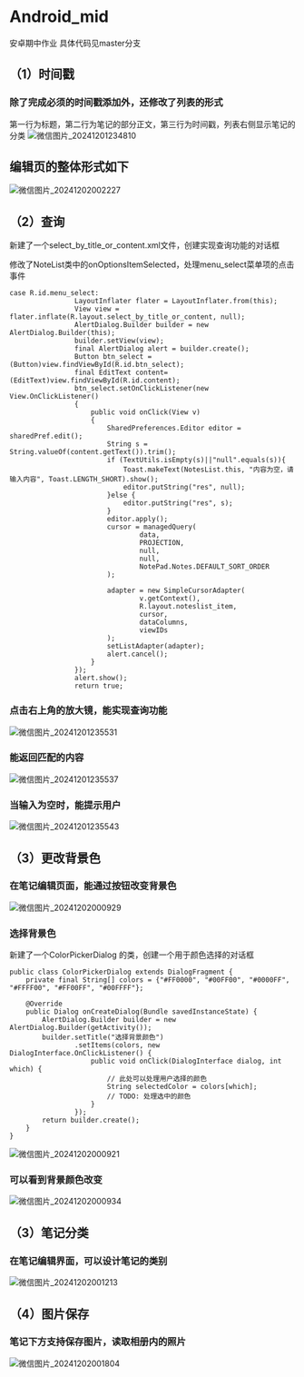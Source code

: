 # Android_mid
安卓期中作业
具体代码见master分支

## （1）时间戳
### 除了完成必须的时间戳添加外，还修改了列表的形式
第一行为标题，第二行为笔记的部分正文，第三行为时间戳，列表右侧显示笔记的分类
![微信图片_20241201234810](https://github.com/user-attachments/assets/2d723a2b-911e-43e7-b89b-fed0147c012c)

## 编辑页的整体形式如下
![微信图片_20241202002227](https://github.com/user-attachments/assets/d543f507-8c90-41a8-b8cd-37c9d980e7e9)


## （2）查询
新建了一个select_by_title_or_content.xml文件，创建实现查询功能的对话框

修改了NoteList类中的onOptionsItemSelected，处理menu_select菜单项的点击事件
~~~
case R.id.menu_select:
                LayoutInflater flater = LayoutInflater.from(this);
                View view = flater.inflate(R.layout.select_by_title_or_content, null);
                AlertDialog.Builder builder = new AlertDialog.Builder(this);
                builder.setView(view);
                final AlertDialog alert = builder.create();
                Button btn_select = (Button)view.findViewById(R.id.btn_select);
                final EditText content=(EditText)view.findViewById(R.id.content);
                btn_select.setOnClickListener(new View.OnClickListener()
                {
                    public void onClick(View v)
                    {
                        SharedPreferences.Editor editor = sharedPref.edit();
                        String s = String.valueOf(content.getText()).trim();
                        if (TextUtils.isEmpty(s)||"null".equals(s)){
                            Toast.makeText(NotesList.this, "内容为空，请输入内容", Toast.LENGTH_SHORT).show();
                            editor.putString("res", null);
                        }else {
                            editor.putString("res", s);
                        }
                        editor.apply();
                        cursor = managedQuery(
                                data,
                                PROJECTION,
                                null,
                                null,
                                NotePad.Notes.DEFAULT_SORT_ORDER
                        );

                        adapter = new SimpleCursorAdapter(
                                v.getContext(),
                                R.layout.noteslist_item,
                                cursor,
                                dataColumns,
                                viewIDs
                        );
                        setListAdapter(adapter);
                        alert.cancel();
                    }
                });
                alert.show();
                return true;
~~~
### 点击右上角的放大镜，能实现查询功能
![微信图片_20241201235531](https://github.com/user-attachments/assets/c59f79d2-d0eb-4a1f-915b-ed2a49194d96)
### 能返回匹配的内容
![微信图片_20241201235537](https://github.com/user-attachments/assets/33ea7137-6cfd-45c6-8a2e-d2b4b7d7e584)
### 当输入为空时，能提示用户
![微信图片_20241201235543](https://github.com/user-attachments/assets/f5ed6b08-82ee-43cd-848e-c6eb824b84c3)

## （3）更改背景色
### 在笔记编辑页面，能通过按钮改变背景色
![微信图片_20241202000929](https://github.com/user-attachments/assets/8205bb14-a7e6-46a2-9221-45c9ebb08178)
### 选择背景色
新建了一个ColorPickerDialog 的类，创建一个用于颜色选择的对话框
~~~
public class ColorPickerDialog extends DialogFragment {
    private final String[] colors = {"#FF0000", "#00FF00", "#0000FF", "#FFFF00", "#FF00FF", "#00FFFF"};

    @Override
    public Dialog onCreateDialog(Bundle savedInstanceState) {
        AlertDialog.Builder builder = new AlertDialog.Builder(getActivity());
        builder.setTitle("选择背景颜色")
                .setItems(colors, new DialogInterface.OnClickListener() {
                    public void onClick(DialogInterface dialog, int which) {
                        // 此处可以处理用户选择的颜色
                        String selectedColor = colors[which];
                        // TODO: 处理选中的颜色
                    }
                });
        return builder.create();
    }
}
~~~
![微信图片_20241202000921](https://github.com/user-attachments/assets/339b0340-988a-450d-9588-a87ffd3403c1)
### 可以看到背景颜色改变
![微信图片_20241202000934](https://github.com/user-attachments/assets/5832a7a6-7c76-4ee1-b3fd-23e038761ba7)

## （3）笔记分类
### 在笔记编辑界面，可以设计笔记的类别
![微信图片_20241202001213](https://github.com/user-attachments/assets/bde3aaca-f0c9-4b4c-8c33-fd37996038d5)

## （4）图片保存
### 笔记下方支持保存图片，读取相册内的照片
![微信图片_20241202001804](https://github.com/user-attachments/assets/ead61129-ccf5-4d5d-83fa-309e05736bf0)

